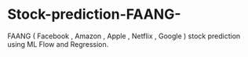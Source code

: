 # Stock-prediction-FAANG-
FAANG ( Facebook , Amazon , Apple , Netflix , Google ) stock prediction using ML  Flow and Regression.
